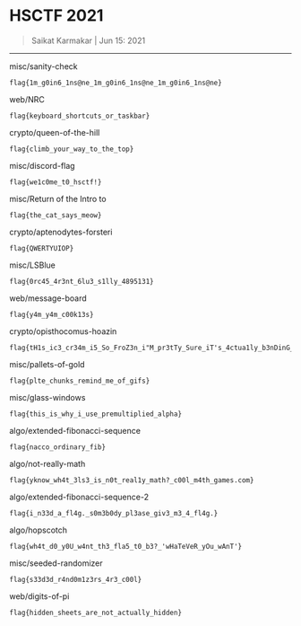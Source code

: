 # HSCTF 2021 

> Saikat Karmakar | Jun 15: 2021

---

misc/sanity-check
```
flag{1m_g0in6_1ns@ne_1m_g0in6_1ns@ne_1m_g0in6_1ns@ne}
```

web/NRC
```
flag{keyboard_shortcuts_or_taskbar} 
```

crypto/queen-of-the-hill
```
flag{climb_your_way_to_the_top}
```

misc/discord-flag
```
flag{we1c0me_t0_hsctf!}
```

misc/Return of the Intro to
```
flag{the_cat_says_meow}
```

crypto/aptenodytes-forsteri
```
flag{QWERTYUIOP}
```

misc/LSBlue
```
flag{0rc45_4r3nt_6lu3_s1lly_4895131}
```

web/message-board
```
flag{y4m_y4m_c00k13s}
```

crypto/opisthocomus-hoazin
```
flag{tH1s_ic3_cr34m_i5_So_FroZ3n_i"M_pr3tTy_Sure_iT's_4ctua1ly_b3nDinG_mY_5p0On}
```

misc/pallets-of-gold
```
flag{plte_chunks_remind_me_of_gifs}
```

misc/glass-windows
```
flag{this_is_why_i_use_premultiplied_alpha}
```

algo/extended-fibonacci-sequence
```
flag{nacco_ordinary_fib}
```

algo/not-really-math
```
flag{yknow_wh4t_3ls3_is_n0t_real1y_math?_c00l_m4th_games.com}
```

algo/extended-fibonacci-sequence-2
```
flag{i_n33d_a_fl4g._s0m3b0dy_pl3ase_giv3_m3_4_fl4g.}
```

algo/hopscotch
```
flag{wh4t_d0_y0U_w4nt_th3_fla5_t0_b3?_'wHaTeVeR_yOu_wAnT'}
```

misc/seeded-randomizer
```
flag{s33d3d_r4nd0m1z3rs_4r3_c00l}
```

web/digits-of-pi
```
flag{hidden_sheets_are_not_actually_hidden}
```




